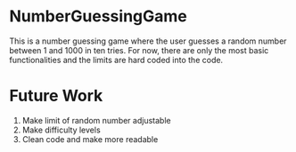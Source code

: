# NumberGuessingGame
This is a number guessing game where the user guesses a random number between 1 and 1000 in ten tries.
For now, there are only the most basic functionalities and the limits are hard coded into the code.
# Future Work
1. Make limit of random number adjustable
2. Make difficulty levels
3. Clean code and make more readable
